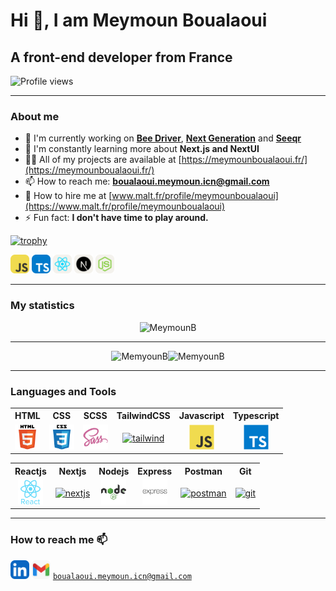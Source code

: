 <!-- markdownlint-disable MD033 -->

# Hi 👋, I am Meymoun Boualaoui

## A front-end developer from France

![Profile views](https://komarev.com/ghpvc/?username=MeymounB&style=for-the-badge&color=orange)

<!-- https://komarev.com/ghpvc/?username=readycash2222&label=Profile%20views&color=0e75b6&style=flat -->

---

### About me

- 🔭 I'm currently working on [**Bee Driver**](https://github.com/Bee-Driver), [**Next Generation**](https://github.com/Next-Generation-Dev) and [**Seeqr**](https://github.com/Seeqr-Marketplace)
- 🌱 I'm constantly learning more about **Next.js and NextUI**
- 👨‍💻 All of my projects are available at [https://meymounboualaoui.fr/](https://meymounboualaoui.fr/)
- 📫 How to reach me: **<boualaoui.meymoun.icn@gmail.com>**
- 🔭 How to hire me at [www.malt.fr/profile/meymounboualaoui](https://www.malt.fr/profile/meymounboualaoui)
- ⚡ Fun fact: **I don't have time to play around.**

[![trophy](https://github-profile-trophy.vercel.app/?username=MeymounB&title=MultiLanguage,Organizations,Commits,Reviews,Experience,PullRequest,Repositories,Issues&theme=onedark)](https://github.com/ryo-ma/github-profile-trophy)

<code><img height="30" alt="javascript" src="https://github.com/tandpfun/skill-icons/blob/main/icons/JavaScript.svg"></code>
<code><img height="30" alt="typescript" src="https://github.com/tandpfun/skill-icons/blob/main/icons/TypeScript.svg"></code>
<code><img height="30" alt="react" src="https://github.com/tandpfun/skill-icons/blob/main/icons/React-Light.svg"></code>
<code><img height="30" alt="nextjs" src="https://github.com/tandpfun/skill-icons/blob/main/icons/NextJS-Light.svg" /></code>
<code><img height="30" alt="nodejs" src="https://github.com/tandpfun/skill-icons/blob/main/icons/NodeJS-Light.svg"></code>

---

### My statistics

<p align="center">
  <img width="800" height="220" src="https://streak-stats.demolab.com?user=MeymounB&theme=highcontrast&hide_border=true&border_radius=5&card_width=800" alt="MeymounB">
</p>

---

<p align="center">
<img width="600" height="200" src="https://github-readme-stats.vercel.app/api?username=MeymounB&show_icons=true&theme=vision-friendly-dark" alt="MemyounB"><img width="400" height="200" src="https://github-readme-stats.vercel.app/api/top-langs/?username=MeymounB&size_weight=0.15&count_weight=0.5&layout=compact&theme=vision-friendly-dark&hide_border=true&count_private=true&langs_count=8" alt="MemyounB">
</p>

---

### Languages and Tools

<table>
    <tr>
        <th style="text-align: center; vertical-align: middle;">HTML</th>
        <th style="text-align: center; vertical-align: middle;">CSS</th>
        <th style="text-align: center; vertical-align: middle;">SCSS</th>
        <th style="text-align: center; vertical-align: middle;">TailwindCSS</th>
        <th style="text-align: center; vertical-align: middle;">Javascript</th>
        <th style="text-align: center; vertical-align: middle;">Typescript</th>
    </tr>
    <tr>
        <td style="text-align: center; vertical-align: middle;"><a href="https://www.w3.org/html/" target="_blank" rel="noreferrer"><img src="https://raw.githubusercontent.com/devicons/devicon/master/icons/html5/html5-original-wordmark.svg" alt="html5" width="40" height="40"/></a></td>
        <td style="text-align: center; vertical-align: middle;"><a href="https://www.w3schools.com/css/" target="_blank" rel="noreferrer"><img src="https://raw.githubusercontent.com/devicons/devicon/master/icons/css3/css3-original-wordmark.svg" alt="css3" width="40" height="40"/></a></td>
        <td style="text-align: center; vertical-align: middle;"><a href="https://sass-lang.com" target="_blank" rel="noreferrer"> <img src="https://raw.githubusercontent.com/devicons/devicon/master/icons/sass/sass-original.svg" alt="sass" width="40" height="40"/></a></td>
        <td style="text-align: center; vertical-align: middle;"><a href="https://tailwindcss.com/" target="_blank" rel="noreferrer"> <img src="https://www.vectorlogo.zone/logos/tailwindcss/tailwindcss-icon.svg" alt="tailwind" width="40" height="40"/></a></td>
        <td style="text-align: center; vertical-align: middle;"><a href="https://developer.mozilla.org/en-US/docs/Web/JavaScript" target="_blank" rel="noreferrer"> <img src="https://raw.githubusercontent.com/devicons/devicon/master/icons/javascript/javascript-original.svg" alt="javascript" width="40" height="40"/></a></td>
        <td style="text-align: center; vertical-align: middle;"><a href="https://www.typescriptlang.org/" target="_blank" rel="noreferrer"> <img src="https://raw.githubusercontent.com/devicons/devicon/master/icons/typescript/typescript-original.svg" alt="typescript" width="40" height="40"/></a></td>
    </tr>
</table>

<table>
    <tr>
        <th style="text-align: center; vertical-align: middle;">Reactjs</th>
        <th style="text-align: center; vertical-align: middle;">Nextjs</th>
        <th style="text-align: center; vertical-align: middle;">Nodejs</th>
        <th style="text-align: center; vertical-align: middle;">Express</th>
        <th style="text-align: center; vertical-align: middle;">Postman</th>
        <th style="text-align: center; vertical-align: middle;">Git</th>
    </tr>
    <tr>
        <td style="text-align: center; vertical-align: middle;"><a href="https://reactjs.org/" target="_blank" rel="noreferrer"> <img src="https://raw.githubusercontent.com/devicons/devicon/master/icons/react/react-original-wordmark.svg" alt="react" width="40" height="40"/></a></td>
        <td style="text-align: center; vertical-align: middle;"><a href="https://nextjs.org/" target="_blank" rel="noreferrer"> <img src="https://cdn.worldvectorlogo.com/logos/nextjs-2.svg" alt="nextjs" width="40" height="40"/></a></td>
        <td style="text-align: center; vertical-align: middle;"><a href="https://nodejs.org" target="_blank" rel="noreferrer"> <img src="https://raw.githubusercontent.com/devicons/devicon/master/icons/nodejs/nodejs-original-wordmark.svg" alt="nodejs" width="40" height="40"/></a></td>
        <td style="text-align: center; vertical-align: middle;"><a href="https://expressjs.com" target="_blank" rel="noreferrer"> <img src="https://raw.githubusercontent.com/devicons/devicon/master/icons/express/express-original-wordmark.svg" alt="express" width="40" height="40"/></a></td>
        <td style="text-align: center; vertical-align: middle;"><a href="https://postman.com" target="_blank" rel="noreferrer"> <img src="https://www.vectorlogo.zone/logos/getpostman/getpostman-icon.svg" alt="postman" width="40" height="40"/></a></td>
        <td style="text-align: center; vertical-align: middle;"><a href="https://git-scm.com/" target="_blank" rel="noreferrer"> <img src="https://www.vectorlogo.zone/logos/git-scm/git-scm-icon.svg" alt="git" width="40" height="40"/></a></td>
    </tr>
</table>

---

### How to reach me :mailbox:

<code><a href="https://www.linkedin.com/in/meymoun-boualaoui/" target="_blank"><img height="30" src="https://github.com/tandpfun/skill-icons/blob/main/icons/LinkedIn.svg" alt="Contact me on LinkedIn" /></a></code>
<code><a href="https://mail.google.com/mail/?view=cm&fs=1&to=boualaoui.meymoun.icn@gmail.com&su=Contact%20from%20GitHub"><img height="30" src="https://github.com/tandpfun/skill-icons/blob/main/icons/Gmail-Light.svg" alt="Contact me on Gmail" /></a></code>
<code><a href="mailto:boualaoui.meymoun.icn@gmail.com?subject=Contact%20from%20GitHub" contenteditable="true">boualaoui.meymoun.icn@gmail.com</a></code>
